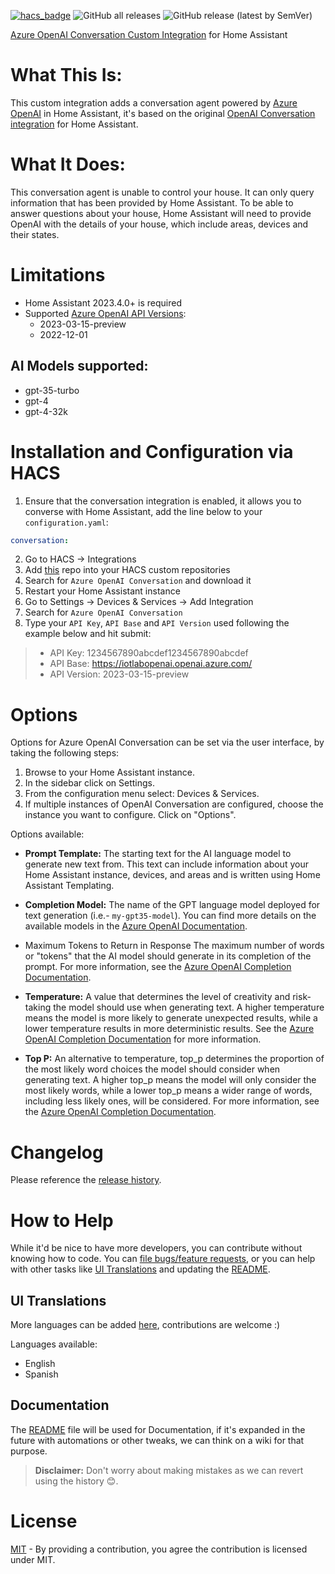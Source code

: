 [![hacs_badge](https://img.shields.io/badge/HACS-Custom-41BDF5.svg)](https://github.com/hacs/integration)
![GitHub all releases](https://img.shields.io/github/downloads/joselcaguilar/azure-openai-ha/total)
![GitHub release (latest by SemVer)](https://img.shields.io/github/downloads/joselcaguilar/azure-openai-ha/latest/total)

[Azure OpenAI Conversation Custom Integration](https://github.com/joselcaguilar/azure-openai-ha) for Home Assistant

# What This Is:

This custom integration adds a conversation agent powered by [Azure OpenAI](https://azure.microsoft.com/products/cognitive-services/openai-service) in Home Assistant, it's based on the original [OpenAI Conversation integration](https://www.home-assistant.io/integrations/openai_conversation/) for Home Assistant.

# What It Does:

This conversation agent is unable to control your house. It can only query information that has been provided by Home Assistant. To be able to answer questions about your house, Home Assistant will need to provide OpenAI with the details of your house, which include areas, devices and their states.

# Limitations

- Home Assistant 2023.4.0+ is required
- Supported [Azure OpenAI API Versions](https://learn.microsoft.com/en-us/azure/cognitive-services/openai/reference#completions):
  - 2023-03-15-preview
  - 2022-12-01

## AI Models supported:

- gpt-35-turbo
- gpt-4
- gpt-4-32k

# Installation and Configuration via HACS

1. Ensure that the conversation integration is enabled, it allows you to converse with Home Assistant, add the line below to your `configuration.yaml`:
```yaml
conversation:
```
2. Go to HACS -> Integrations
3. Add [this](https://github.com/joselcaguilar/azure-openai-ha) repo into your HACS custom repositories
4. Search for `Azure OpenAI Conversation` and download it
5. Restart your Home Assistant instance
6. Go to Settings -> Devices & Services -> Add Integration
7. Search for `Azure OpenAI Conversation`
8. Type your `API Key`, `API Base` and `API Version` used following the example below and hit submit:
> - API Key: 1234567890abcdef1234567890abcdef <br>
> - API Base: https://iotlabopenai.openai.azure.com/ <br>
> - API Version: 2023-03-15-preview <br>

#  Options

Options for Azure OpenAI Conversation can be set via the user interface, by taking the following steps:

1. Browse to your Home Assistant instance.
2. In the sidebar click on Settings.
3. From the configuration menu select: Devices & Services.
4. If multiple instances of OpenAI Conversation are configured, choose the instance you want to configure.
Click on "Options".

Options available:
- **Prompt Template:**
The starting text for the AI language model to generate new text from. This text can include information about your Home Assistant instance, devices, and areas and is written using Home Assistant Templating.

- **Completion Model:** The name of the GPT language model deployed for text generation (i.e.- `my-gpt35-model`). You can find more details on the available models in the [Azure OpenAI Documentation](https://learn.microsoft.com/en-us/azure/cognitive-services/openai/concepts/models#finding-what-models-are-available).

- Maximum Tokens to Return in Response
The maximum number of words or "tokens" that the AI model should generate in its completion of the prompt. For more information, see the [Azure OpenAI Completion Documentation](https://learn.microsoft.com/en-us/azure/cognitive-services/openai/overview#tokens).

- **Temperature:** A value that determines the level of creativity and risk-taking the model should use when generating text. A higher temperature means the model is more likely to generate unexpected results, while a lower temperature results in more deterministic results. See the [Azure OpenAI Completion Documentation](https://learn.microsoft.com/en-us/azure/cognitive-services/openai/how-to/completions) for more information.

- **Top P:** An alternative to temperature, top_p determines the proportion of the most likely word choices the model should consider when generating text. A higher top_p means the model will only consider the most likely words, while a lower top_p means a wider range of words, including less likely ones, will be considered. For more information, see the [Azure OpenAI Completion Documentation](https://learn.microsoft.com/en-us/azure/cognitive-services/openai/how-to/completions).

# Changelog

Please reference the [release history](https://github.com/joselcaguilar/azure-openai-ha/releases).

# How to Help

While it'd be nice to have more developers, you can contribute without knowing how to code. You can [file bugs/feature requests](https://github.com/joselcaguilar/azure-openai-ha/issues), or you can help with other tasks like [UI Translations](#ui-translations) and updating the [README](./README.md).

## UI Translations

More languages can be added [here](./custom_components/azure_openai_conversation/translations), contributions are welcome :)

Languages available:
- English
- Spanish

## Documentation

The [README](./README.md) file will be used for Documentation, if it's expanded in the future with automations or other tweaks, we can think on a wiki for that purpose.

> **Disclaimer:** Don't worry about making mistakes as we can revert using the history 😊.

# License

[MIT](LICENSE) - By providing a contribution, you agree the contribution is licensed under MIT.
